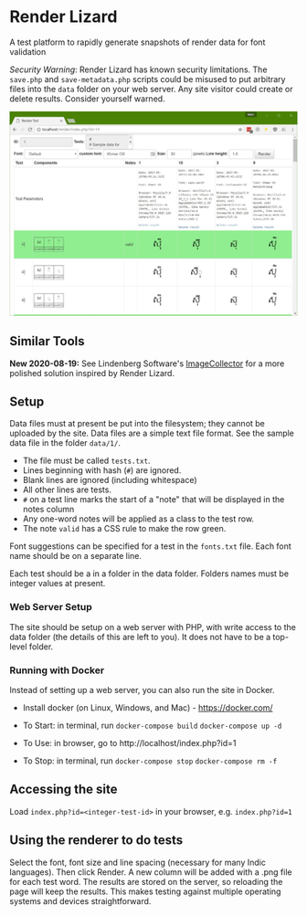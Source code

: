 # Render Lizard #
A test platform to rapidly generate snapshots of render data for font validation

*Security Warning*: Render Lizard has known security limitations. The `save.php` and `save-metadata.php` scripts could be
misused to put arbitrary files into the `data` folder on your web server. Any site visitor could create or delete
results. Consider yourself warned.

![Sample image](sample.jpg)

## Similar Tools ##

**New 2020-08-19:** See Lindenberg Software's [ImageCollector](https://bitbucket.org/LindenbergSW/imagecollector/src/master/) for a more polished solution inspired by Render Lizard.

## Setup ##

Data files must at present be put into the filesystem; they cannot be uploaded by the site. Data files are a simple text file format. See the sample data file
in the folder `data/1/`.

  * The file must be called `tests.txt`.
  * Lines beginning with hash (`#`) are ignored.
  * Blank lines are ignored (including whitespace)
  * All other lines are tests.
  * `#` on a test line marks the start of a "note" that will be
    displayed in the notes column  
  * Any one-word notes will be applied as a class to the test row.
  * The note `valid` has a CSS rule to make the row green.

Font suggestions can be specified for a test in the `fonts.txt` file. Each font
name should be on a separate line.

Each test should be a in a folder in the data folder. Folders names must be integer values at present.

### Web Server Setup ###

The site should be setup on a web server with PHP, with write access to the
data folder (the details of this are left to you). It does not have to be a 
top-level folder.

### Running with Docker ###

Instead of setting up a web server, you can also run the site in Docker.

* Install docker (on Linux, Windows, and Mac) - https://docker.com/

* To Start: in terminal, run
  `docker-compose build`
  `docker-compose up -d`

* To Use: in browser, go to
  http://localhost/index.php?id=1

* To Stop: in terminal, run
  `docker-compose stop`
  `docker-compose rm -f`

## Accessing the site ##

Load `index.php?id=<integer-test-id>` in your browser, e.g. `index.php?id=1`

## Using the renderer to do tests ##

Select the font, font size and line spacing (necessary for many Indic
languages). Then click Render. A new column will be added with a .png 
file for each test word. The results are stored on the server, so 
reloading the page will keep the results. This makes testing against
multiple operating systems and devices straightforward.
